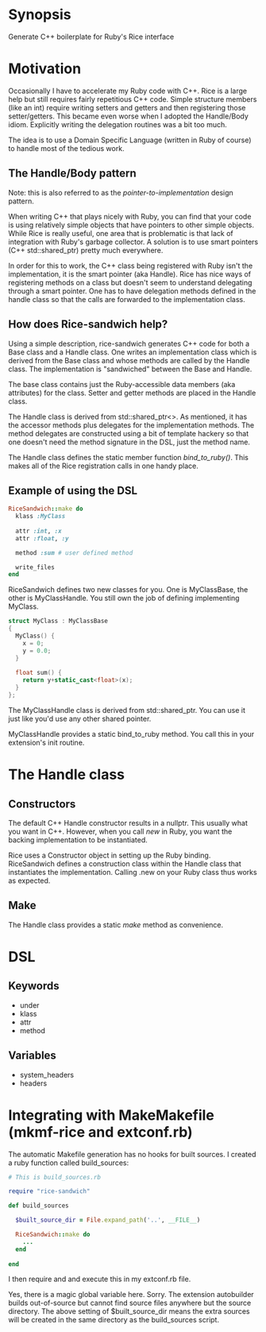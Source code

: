# Synopsis

Generate C++ boilerplate for Ruby's Rice interface

# Motivation

Occasionally I have to accelerate my Ruby code with C++.  Rice is a
large help but still requires fairly repetitious C++ code.  Simple
structure members (like an int) require writing setters and getters
and then registering those setter/getters.  This became even worse
when I adopted the Handle/Body idiom.  Explicitly writing the
delegation routines was a bit too much.

The idea is to use a Domain Specific Language (written in Ruby of
course) to handle most of the tedious work.

## The Handle/Body pattern

Note: this is also referred to as the _pointer-to-implementation_ design pattern.

When writing C++ that plays nicely with Ruby, you can find that your
code is using relatively simple objects that have pointers to other
simple objects.  While Rice is really useful, one area that is
problematic is that lack of integration with Ruby's garbage collector.
A solution is to use smart pointers (C++ std::shared_ptr) pretty much
everywhere.

In order for this to work, the C++ class being registered with Ruby
isn't the implementation, it is the smart pointer (aka Handle).  Rice
has nice ways of registering methods on a class but doesn't seem to
understand delegating through a smart pointer.  One has to have
delegation methods defined in the handle class so that the calls are
forwarded to the implementation class.

## How does Rice-sandwich help?

Using a simple description, rice-sandwich generates C++ code for both
a Base class and a Handle class.  One writes an implementation class
which is derived from the Base class and whose methods are called by
the Handle class.  The implementation is "sandwiched" between the Base
and Handle.

The base class contains just the Ruby-accessible data members (aka
attributes) for the class.  Setter and getter methods are placed in
the Handle class.

The Handle class is derived from std::shared_ptr<>.  As mentioned, it
has the accessor methods plus delegates for the implementation
methods.  The method delegates are constructed using a bit of template
hackery so that one doesn't need the method signature in the DSL, just
the method name.

The Handle class defines the static member function _bind_to_ruby()_.
This makes all of the Rice registration calls in one handy place.

## Example of using the DSL

```ruby
RiceSandwich::make do
  klass :MyClass
  
  attr :int, :x
  attr :float, :y

  method :sum # user defined method

  write_files
end
```

RiceSandwich defines two new classes for you.  One is MyClassBase, the
other is MyClassHandle.  You still own the job of defining
implementing MyClass.

```c++
struct MyClass : MyClassBase
{
  MyClass() {
    x = 0;
    y = 0.0;
  }
  
  float sum() {
    return y+static_cast<float>(x);
  }
};
```

The MyClassHandle class is derived from std::shared_ptr<MyClass>.  You
can use it just like you'd use any other shared pointer.

MyClassHandle provides a static bind_to_ruby method.  You call this in
your extension's init routine.

# The Handle class

## Constructors

The default C++ Handle constructor results in a nullptr.  This usually
what you want in C++.  However, when you call _new_ in Ruby, you want
the backing implementation to be instantiated.

Rice uses a Constructor object in setting up the Ruby binding.
RiceSandwich defines a construction class within the Handle class that
instantiates the implementation.  Calling .new on your Ruby class
thus works as expected.

## Make

The Handle class provides a static _make_ method as convenience.


# DSL

## Keywords

* under
* klass
* attr
* method

## Variables

* system_headers
* headers

# Integrating with MakeMakefile (mkmf-rice and extconf.rb)

The automatic Makefile generation has no hooks for built sources.  I
created a ruby function called build_sources:

```ruby
# This is build_sources.rb

require "rice-sandwich"

def build_sources

  $built_source_dir = File.expand_path('..', __FILE__)

  RiceSandwich::make do
    ...
  end
  
end
```

I then require and and execute this in my extconf.rb file.

Yes, there is a magic global variable here.  Sorry.  The extension
autobuilder builds out-of-source but cannot find source files anywhere
but the source directory.  The above setting of $built_source_dir
means the extra sources will be created in the same directory as the
build_sources script.

